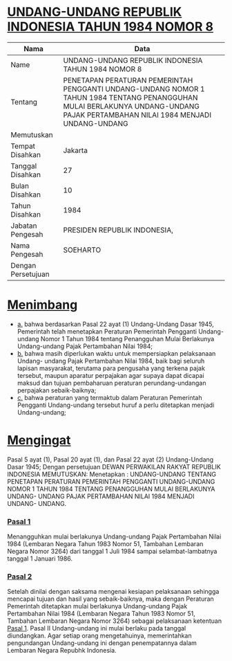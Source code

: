 # [UNDANG-UNDANG REPUBLIK INDONESIA TAHUN 1984 NOMOR 8](http://example.org/legal/peraturan/uu/1984/8)

| Nama | Data |
| ------ | ----- |
|Name|UNDANG-UNDANG REPUBLIK INDONESIA TAHUN 1984 NOMOR 8|
|Tentang| PENETAPAN PERATURAN PEMERINTAH PENGGANTI UNDANG-UNDANG NOMOR 1 TAHUN 1984 TENTANG PENANGGUHAN MULAI BERLAKUNYA UNDANG-UNDANG PAJAK PERTAMBAHAN NILAI 1984 MENJADI UNDANG-UNDANG|
|Memutuskan||
|Tempat Disahkan|Jakarta|
|Tanggal Disahkan|27|
|Bulan Disahkan|10|
|Tahun Disahkan|1984|
|Jabatan Pengesah|PRESIDEN REPUBLIK INDONESIA,|
|Nama Pengesah|SOEHARTO|
|Dengan Persetujuan||
# [Menimbang](http://example.org/legal/peraturan/uu/1984/8/menimbang)

* [a.](http://example.org/legal/peraturan/uu/1984/8/menimbang/huruf/a) bahwa berdasarkan Pasal 22 ayat (1) Undang-Undang Dasar 1945, Pemerintah telah menetapkan Peraturan Pemerintah Pengganti Undang- undang Nomor 1 Tahun 1984 tentang Penangguhan Mulai Berlakunya Undang-undang Pajak Pertambahan Nilai 1984;
* [b.](http://example.org/legal/peraturan/uu/1984/8/menimbang/huruf/b) bahwa masih diperlukan waktu untuk mempersiapkan pelaksanaan Undang- undang Pajak Pertambahan Nilai 1984, baik bagi seluruh lapisan masyarakat, terutama para pengusaha yang terkena pajak tersebut, maupun aparatur perpajakan agar supaya dapat dicapai maksud dan tujuan pembaharuan peraturan perundang-undangan perpajakan sebaik-baiknya;
* [c.](http://example.org/legal/peraturan/uu/1984/8/menimbang/huruf/c) bahwa peraturan yang termaktub dalam Peraturan Pemerintah Pengganti Undang-undang tersebut huruf a perlu ditetapkan menjadi Undang-undang;
# [Mengingat](http://example.org/legal/peraturan/uu/1984/8/mengingat)
Pasal 5 ayat (1), Pasal 20 ayat (1), dan Pasal 22 ayat (2) Undang-Undang Dasar 1945; Dengan persetujuan DEWAN PERWAKILAN RAKYAT REPUBLIK INDONESIA MEMUTUSKAN: Menetapkan : UNDANG-UNDANG TENTANG PENETAPAN PERATURAN PEMERINTAH PENGGANTI UNDANG-UNDANG NOMOR 1 TAHUN 1984 TENTANG PENANGGUHAN MULAI BERLAKUNYA UNDANG- UNDANG PAJAK PERTAMBAHAN NILAI 1984 MENJADI UNDANG- UNDANG.

### [Pasal 1](http://example.org/legal/peraturan/uu/1984/8/pasal/0001)
Menangguhkan mulai berlakunya Undang-undang Pajak Pertambahan Nilai 1984 (Lembaran Negara Tahun 1983 Nomor 51, Tambahan Lembaran Negara Nomor 3264) dari tanggal 1 Juli 1984 sampai selambat-lambatnya tanggal 1 Januari 1986.


### [Pasal 2](http://example.org/legal/peraturan/uu/1984/8/pasal/0002)
Setelah dinilai dengan saksama mengenai kesiapan pelaksanaan sehingga mencapai tujuan dan hasil yang sebaik-baiknya, maka dengan Peraturan Pemerintah ditetapkan mulai berlakunya Undang-undang Pajak Pertambahan Nilai 1984 (Lembaran Negara Tahun 1983 Nomor 51, Tambahan Lembaran Negara Nomor 3264) sebagai pelaksanaan ketentuan [Pasal 1](http://example.org/legal/peraturan/uu/1984/8/pasal/0001). Pasal II Undang-undang ini mulai berlaku pada tanggal diundangkan. Agar setiap orang mengetahuinya, memerintahkan pengundangan Undang-undang ini dengan penempatannya dalam Lembaran Negara Repubhk Indonesia.
